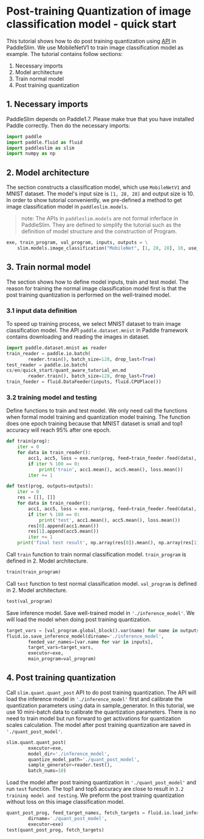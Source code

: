 # Post-training Quantization of image classification model - quick start

This tutorial shows how to do post training quantization using [API](https://paddlepaddle.github.io/PaddleSlim/api_en/paddleslim.quant.html#paddleslim.quant.quanter.quant_post) in PaddleSlim. We use MobileNetV1 to train image classification model as example. The tutorial contains follow sections:

1. Necessary imports
2. Model architecture
3. Train normal model
4. Post training quantization

## 1. Necessary imports
PaddleSlim depends on Paddle1.7. Please make true that you have installed Paddle correctly. Then do the necessary imports:


```python
import paddle
import paddle.fluid as fluid
import paddleslim as slim
import numpy as np
```
## 2. Model architecture

The section constructs a classification model, which use ``MobileNetV1`` and MNIST dataset. The model's input size is `[1, 28, 28]` and output size is 10. In order to show tutorial conveniently, we pre-defined a method to get image classification model in `paddleslim.models`.

>note: The APIs in `paddleslim.models` are not formal inferface in PaddleSlim. They are defined to simplify the tutorial such as the definition of model structure and the construction of Program.


```python
exe, train_program, val_program, inputs, outputs = \
    slim.models.image_classification("MobileNet", [1, 28, 28], 10, use_gpu=True)
```

## 3. Train normal model

The section shows how to define model inputs, train and test model. The reason for training the normal image classification model first is that the post training quantization is performed on the well-trained model.

### 3.1 input data definition

To speed up training process, we select MNIST dataset to train image classification model. The API `paddle.dataset.mnist` in Paddle framework contains downloading and reading the images in dataset.

```python
import paddle.dataset.mnist as reader
train_reader = paddle.io.batch(
        reader.train(), batch_size=128, drop_last=True)
test_reader = paddle.io.batch(
cs/en/quick_start/quant_aware_tutorial_en.md
        reader.train(), batch_size=128, drop_last=True)
train_feeder = fluid.DataFeeder(inputs, fluid.CPUPlace())
```

### 3.2 training model and testing

Define functions to train and test model. We only need call the functions when formal model training and quantization model training. The function does one epoch training because that MNIST dataset is small and top1 accuracy will reach 95% after one epoch.

```python
def train(prog):
    iter = 0
    for data in train_reader():
        acc1, acc5, loss = exe.run(prog, feed=train_feeder.feed(data), fetch_list=outputs)
        if iter % 100 == 0:
            print('train', acc1.mean(), acc5.mean(), loss.mean())
        iter += 1

def test(prog, outputs=outputs):
    iter = 0
    res = [[], []]
    for data in train_reader():
        acc1, acc5, loss = exe.run(prog, feed=train_feeder.feed(data), fetch_list=outputs)
        if iter % 100 == 0:
            print('test', acc1.mean(), acc5.mean(), loss.mean())
        res[0].append(acc1.mean())
        res[1].append(acc5.mean())
        iter += 1
    print('final test result', np.array(res[0]).mean(), np.array(res[1]).mean())
```

Call ``train`` function to train normal classification model. ``train_program`` is defined in 2. Model architecture.


```python
train(train_program)
```

Call ``test`` function to test normal classification model. ``val_program`` is defined in 2. Model architecture.

```python
test(val_program)
```


Save inference model. Save well-trained model in ``'./inference_model'``. We will load the model when doing post training quantization.


```python
target_vars = [val_program.global_block().var(name) for name in outputs]
fluid.io.save_inference_model(dirname='./inference_model',
        feeded_var_names=[var.name for var in inputs],
        target_vars=target_vars,
        executor=exe,
        main_program=val_program)
```

## 4. Post training quantization

Call ``slim.quant.quant_post`` API to do post training quantization. The API will load the inference model in ``'./inference_model'`` first and calibrate the quantization parameters using data in sample_generator. In this tutorial, we use 10 mini-batch data to calibrate the quantization parameters. There is no need to train model but run forward to get activations for quantization scales calculation. The model after post training quantization are saved in ``'./quant_post_model'``.

```python
slim.quant.quant_post(
        executor=exe,
        model_dir='./inference_model',
        quantize_model_path='./quant_post_model',
        sample_generator=reader.test(),
        batch_nums=10)
```

Load the model after post training quantization in ``'./quant_post_model'`` and run ``test`` function. The top1 and top5 accuracy are close to result in ``3.2 training model and testing``. We preform the post training quantization without loss on this image classification model.

```python
quant_post_prog, feed_target_names, fetch_targets = fluid.io.load_inference_model(
        dirname='./quant_post_model',
        executor=exe)
test(quant_post_prog, fetch_targets)
```
